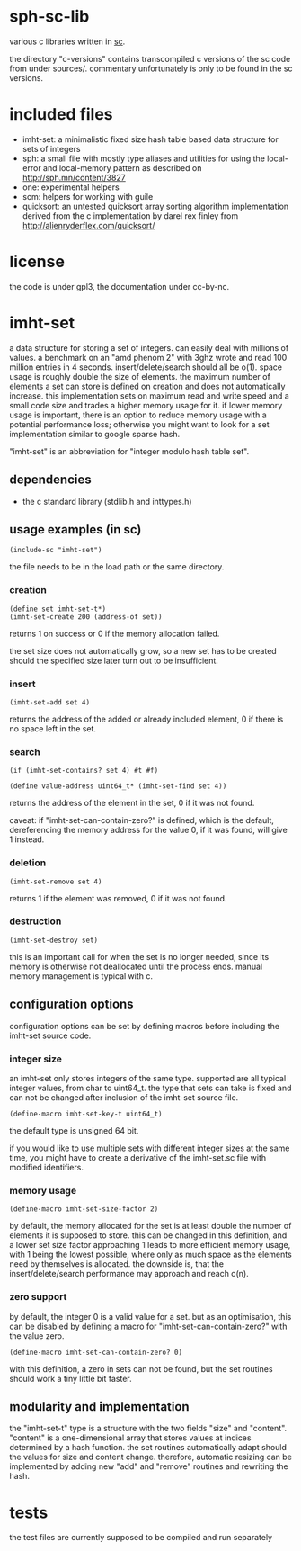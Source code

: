 # sph-sc-lib

various c libraries written in [sc](http://sph.mn/content/3d3).

the directory "c-versions" contains transcompiled c versions of the sc code from under sources/. commentary unfortunately is only to be found in the sc versions.

# included files
* imht-set: a minimalistic fixed size hash table based data structure for sets of integers
* sph: a small file with mostly type aliases and utilities for using the local-error and local-memory pattern as described on http://sph.mn/content/3827
* one: experimental helpers
* scm: helpers for working with guile
* quicksort: an untested quicksort array sorting algorithm implementation derived from the c implementation by darel rex finley from http://alienryderflex.com/quicksort/

# license
the code is under gpl3, the documentation under cc-by-nc.

# imht-set

a data structure for storing a set of integers.
can easily deal with millions of values. a benchmark on an "amd phenom 2" with 3ghz wrote and read 100 million entries in 4 seconds.
insert/delete/search should all be o(1). space usage is roughly double the size of elements. the maximum number of elements a set can store is defined on creation and does not automatically increase.
this implementation sets on maximum read and write speed and a small code size and trades a higher memory usage for it. if lower memory usage is important, there is an option to reduce memory usage with a potential performance loss; otherwise you might want to look for a set implementation similar to google sparse hash.

"imht-set" is an abbreviation for "integer modulo hash table set".

## dependencies
* the c standard library (stdlib.h and inttypes.h)

## usage examples (in sc)
```
(include-sc "imht-set")
```

the file needs to be in the load path or the same directory.

### creation
```
(define set imht-set-t*)
(imht-set-create 200 (address-of set))
```

returns 1 on success or 0 if the memory allocation failed.

the set size does not automatically grow, so a new set has to be created should the specified size later turn out to be insufficient.

### insert
```
(imht-set-add set 4)
```

returns the address of the added or already included element, 0 if there is no space left in the set.

### search
```
(if (imht-set-contains? set 4) #t #f)
```

```
(define value-address uint64_t* (imht-set-find set 4))
```

returns the address of the element in the set, 0 if it was not found.

caveat: if "imht-set-can-contain-zero?" is defined, which is the default, dereferencing the memory address for the value 0, if it was found, will give 1 instead.

### deletion
```
(imht-set-remove set 4)
```

returns 1 if the element was removed, 0 if it was not found.

### destruction
```
(imht-set-destroy set)
```

this is an important call for when the set is no longer needed, since its memory is otherwise not deallocated until the process ends. manual memory management is typical with c.

## configuration options
configuration options can be set by defining macros before including the imht-set source code.

### integer size
an imht-set only stores integers of the same type. supported are all typical integer values, from char to uint64_t.
the type that sets can take is fixed and can not be changed after inclusion of the imht-set source file.

```
(define-macro imht-set-key-t uint64_t)
```

the default type is unsigned 64 bit.

if you would like to use multiple sets with different integer sizes at the same time, you might have to create a derivative of the imht-set.sc file with modified identifiers.

### memory usage
```
(define-macro imht-set-size-factor 2)
```

by default, the memory allocated for the set is at least double the number of elements it is supposed to store.
this can be changed in this definition, and a lower set size factor approaching 1 leads to more efficient memory usage, with 1 being the lowest possible, where only as much space as the elements need by themselves is allocated.
the downside is, that the insert/delete/search performance may approach and reach o(n).

### zero support
by default, the integer 0 is a valid value for a set. but as an optimisation, this can be disabled by defining a macro for "imht-set-can-contain-zero?" with the value zero.

```
(define-macro imht-set-can-contain-zero? 0)
```

with this definition, a zero in sets can not be found, but the set routines should work a tiny little bit faster.

## modularity and implementation
the "imht-set-t" type is a structure with the two fields "size" and "content".
"content" is a one-dimensional array that stores values at indices determined by a hash function.
the set routines automatically adapt should the values for size and content change. therefore, automatic resizing can be implemented by adding new "add" and "remove" routines and rewriting the hash.

# tests
the test files are currently supposed to be compiled and run separately